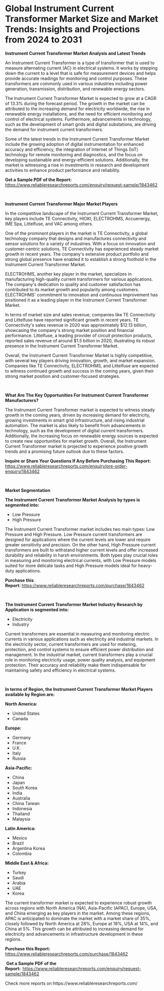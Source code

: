 <p><h1>Global Instrument Current Transformer Market Size and Market Trends: Insights and Projections from 2024 to 2031</h1></p><p><strong>Instrument Current Transformer Market Analysis and Latest Trends</strong></p>
<p><p>An Instrument Current Transformer is a type of transformer that is used to measure alternating current (AC) in electrical systems. It works by stepping down the current to a level that is safe for measurement devices and helps provide accurate readings for monitoring and control purposes. These transformers are commonly used in various industries including power generation, transmission, distribution, and renewable energy sectors.</p><p>The Instrument Current Transformer Market is expected to grow at a CAGR of 13.3% during the forecast period. The growth in the market can be attributed to the increasing demand for electricity worldwide, the rise in renewable energy installations, and the need for efficient monitoring and control of electrical systems. Furthermore, advancements in technology, such as the development of smart grids and digital substations, are driving the demand for instrument current transformers.</p><p>Some of the latest trends in the Instrument Current Transformer Market include the growing adoption of digital instrumentation for enhanced accuracy and efficiency, the integration of Internet of Things (IoT) technology for remote monitoring and diagnostics, and the focus on developing sustainable and energy-efficient solutions. Additionally, the market is witnessing a rise in investments in research and development activities to enhance product performance and reliability.</p></p>
<p><strong>Get a Sample PDF of the Report:&nbsp;</strong> <a href="https://www.reliableresearchreports.com/enquiry/request-sample/1843462">https://www.reliableresearchreports.com/enquiry/request-sample/1843462</a></p>
<p>&nbsp;</p>
<p><strong>Instrument Current Transformer Major Market Players</strong></p>
<p><p>In the competitive landscape of the Instrument Current Transformer Market, key players include TE Connectivity, HIOKI, ELECTROHMS, Accuenergy, IME Spa, Littelfuse, and VAC among others.</p><p>One of the prominent players in the market is TE Connectivity, a global technology company that designs and manufactures connectivity and sensor solutions for a variety of industries. With a focus on innovation and customer-centric solutions, TE Connectivity has experienced steady market growth in recent years. The company's extensive product portfolio and strong global presence have enabled it to establish a strong foothold in the Instrument Current Transformer Market.</p><p>ELECTROHMS, another key player in the market, specializes in manufacturing high-quality current transformers for various applications. The company's dedication to quality and customer satisfaction has contributed to its market growth and popularity among customers. ELECTROHMS' commitment to innovation and continuous improvement has positioned it as a leading player in the Instrument Current Transformer Market.</p><p>In terms of market size and sales revenue, companies like TE Connectivity and Littelfuse have reported significant growth in recent years. TE Connectivity's sales revenue in 2020 was approximately $12.13 billion, showcasing the company's strong market position and financial performance. Littelfuse, a leading provider of circuit protection products, reported sales revenue of around $1.5 billion in 2020, illustrating its robust presence in the Instrument Current Transformer Market.</p><p>Overall, the Instrument Current Transformer Market is highly competitive, with several key players driving innovation, growth, and market expansion. Companies like TE Connectivity, ELECTROHMS, and Littelfuse are expected to witness continued growth and success in the coming years, given their strong market position and customer-focused strategies.</p></p>
<p>&nbsp;</p>
<p><strong>What Are The Key Opportunities For Instrument Current Transformer Manufacturers?</strong></p>
<p><p>The Instrument Current Transformer market is expected to witness steady growth in the coming years, driven by increasing demand for electricity, growing investments in smart grid infrastructure, and rising industrial automation. The market is also likely to benefit from advancements in technology, such as the development of digital current transformers. Additionally, the increasing focus on renewable energy sources is expected to create new opportunities for market growth. Overall, the Instrument Current Transformer market is projected to experience positive growth trends and a promising future outlook due to these factors.</p></p>
<p><strong>Inquire or Share Your Questions If Any Before Purchasing This Report:</strong> <a href="https://www.reliableresearchreports.com/enquiry/pre-order-enquiry/1843462">https://www.reliableresearchreports.com/enquiry/pre-order-enquiry/1843462</a></p>
<p>&nbsp;</p>
<p><strong>Market Segmentation</strong></p>
<p><strong>The Instrument Current Transformer Market Analysis by types is segmented into:</strong></p>
<p><ul><li>Low Pressure</li><li>High Pressure</li></ul></p>
<p><p>The Instrument Current Transformer market includes two main types: Low Pressure and High Pressure. Low Pressure current transformers are designed for applications where the current levels are lower and require greater sensitivity and precision. On the other hand, High Pressure current transformers are built to withstand higher current levels and offer increased durability and reliability in harsh environments. Both types play crucial roles in measuring and monitoring electrical currents, with Low Pressure models suited for more delicate tasks and High Pressure models ideal for heavy-duty applications.</p></p>
<p><strong>Purchase this Report:&nbsp;</strong><a href="https://www.reliableresearchreports.com/purchase/1843462">https://www.reliableresearchreports.com/purchase/1843462</a></p>
<p>&nbsp;</p>
<p><strong>The Instrument Current Transformer Market Industry Research by Application is segmented into:</strong></p>
<p><ul><li>Electricity</li><li>Industry</li></ul></p>
<p><p>Current transformers are essential in measuring and monitoring electric currents in various applications such as electricity and industrial markets. In the electricity sector, current transformers are used for metering, protection, and control systems to ensure efficient power distribution and management. In the industrial market, current transformers play a crucial role in monitoring electricity usage, power quality analysis, and equipment protection. Their accuracy and reliability make them indispensable for maintaining safety and efficiency in electrical systems.</p></p>
<p>&nbsp;</p>
<p><strong>In terms of Region, the Instrument Current Transformer Market Players available by Region are:</strong></p>
<p>
    <p> <strong> North America: </strong>
        <ul>
            <li>United States</li>
            <li>Canada</li>
        </ul>
        </p> 
    <p> <strong> Europe: </strong>
        <ul>
            <li>Germany</li>
            <li>France</li>
            <li>U.K.</li>
            <li>Italy</li>
            <li>Russia</li>
        </ul>
        </p> 
    <p> <strong> Asia-Pacific: </strong>
        <ul>
            <li>China</li>
            <li>Japan</li>
            <li>South Korea</li>
            <li>India</li>
            <li>Australia</li>
            <li>China Taiwan</li>
            <li>Indonesia</li>
            <li>Thailand</li>
            <li>Malaysia</li>
        </ul>
        </p> 
    <p> <strong> Latin America: </strong>
        <ul>
            <li>Mexico</li>
            <li>Brazil</li>
            <li>Argentina Korea</li>
            <li>Colombia</li>
        </ul>
        </p> 
    <p> <strong> Middle East & Africa: </strong>
        <ul>
            <li>Turkey</li>
            <li>Saudi</li>
            <li>Arabia</li>
            <li>UAE</li>
            <li>Korea</li>
        </ul>
    </p>
    </p>
<p><p>The current transformer market is expected to experience robust growth across regions with North America (NA), Asia-Pacific (APAC), Europe, USA, and China emerging as key players in the market. Among these regions, APAC is anticipated to dominate the market with a market share of 35%, closely followed by North America at 28%, Europe at 18%, USA at 14%, and China at 5%. This growth can be attributed to increasing demand for electricity and advancements in infrastructure development in these regions.</p></p>
<p><strong>Purchase this Report: </strong><a href="https://www.reliableresearchreports.com/purchase/1843462">https://www.reliableresearchreports.com/purchase/1843462</a></p>
<p>&nbsp;<strong>Get a Sample PDF of the Report:&nbsp;&nbsp;</strong><a href="https://www.reliableresearchreports.com/enquiry/request-sample/1843462">https://www.reliableresearchreports.com/enquiry/request-sample/1843462</a></p>
<p><strong></strong></p>
<p>Check more reports on https://www.reliableresearchreports.com/</p>